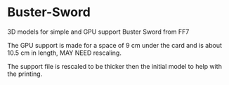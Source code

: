 # Buster-Sword
3D models for simple and GPU support Buster Sword from FF7

The GPU support is made for a space of 9 cm under the card and is about 10.5 cm in length, MAY NEED rescaling.

The support file is rescaled to be thicker then the initial model to help with the printing.
